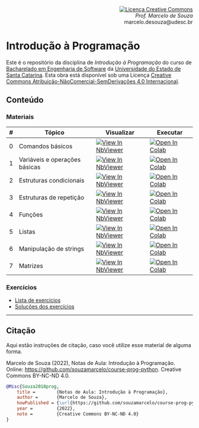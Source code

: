 <div align="right" style="text-align:right"><a rel="license" href="http://creativecommons.org/licenses/by-nc-nd/4.0/"><img alt="Licença Creative Commons" style="border-width:0" src="https://i.creativecommons.org/l/by-nc-nd/4.0/88x31.png" /></a><br><i>Prof. Marcelo de Souza</i><br>marcelo.desouza@udesc.br</div>

# Introdução à Programação

Este é o repositório da disciplina de *Introdução à Programação* do curso de [Bacharelado em Engenharia de Software](https://www.udesc.br/ceavi/engenhariadesoftware) da [Universidade do Estado de Santa Catarina](https://www.udesc.br/ceavi). Esta obra está disponível sob uma Licença <a rel="license" href="http://creativecommons.org/licenses/by-nc-nd/4.0/">Creative Commons Atribuição-NãoComercial-SemDerivações 4.0 Internacional</a>.

## Conteúdo

### Materiais

| # | Tópico | Visualizar | Executar |
|---|--------|------------|----------|
| 0 | Comandos básicos  | [![View In NbViewer](https://raw.githubusercontent.com/jupyter/design/master/logos/Badges/nbviewer_badge.svg)](https://nbviewer.org/github/souzamarcelo/course-prog-python/blob/main/1-materiais/0-comandos-basicos.ipynb) | [![Open In Colab](https://colab.research.google.com/assets/colab-badge.svg)](https://colab.research.google.com/github/souzamarcelo/course-prog-python/blob/main/1-materiais/0-comandos-basicos.ipynb) |
| 1 | Variáveis e operações básicas  | [![View In NbViewer](https://raw.githubusercontent.com/jupyter/design/master/logos/Badges/nbviewer_badge.svg)](https://nbviewer.org/github/souzamarcelo/course-prog-python/blob/main/1-materiais/1-variaveis-operacoes.ipynb) | [![Open In Colab](https://colab.research.google.com/assets/colab-badge.svg)](https://colab.research.google.com/github/souzamarcelo/course-prog-python/blob/main/1-materiais/1-variaveis-operacoes.ipynb) |
| 2 | Estruturas condicionais  | [![View In NbViewer](https://raw.githubusercontent.com/jupyter/design/master/logos/Badges/nbviewer_badge.svg)](https://nbviewer.org/github/souzamarcelo/course-prog-python/blob/main/1-materiais/2-estruturas-condicionais.ipynb) | [![Open In Colab](https://colab.research.google.com/assets/colab-badge.svg)](https://colab.research.google.com/github/souzamarcelo/course-prog-python/blob/main/1-materiais/2-estruturas-condicionais.ipynb) |
| 3 | Estruturas de repetição  | [![View In NbViewer](https://raw.githubusercontent.com/jupyter/design/master/logos/Badges/nbviewer_badge.svg)](https://nbviewer.org/github/souzamarcelo/course-prog-python/blob/main/1-materiais/3-estruturas-repeticao.ipynb) | [![Open In Colab](https://colab.research.google.com/assets/colab-badge.svg)](https://colab.research.google.com/github/souzamarcelo/course-prog-python/blob/main/1-materiais/3-estruturas-repeticao.ipynb) |
| 4 | Funções  | [![View In NbViewer](https://raw.githubusercontent.com/jupyter/design/master/logos/Badges/nbviewer_badge.svg)](https://nbviewer.org/github/souzamarcelo/course-prog-python/blob/main/1-materiais/4-funcoes.ipynb) | [![Open In Colab](https://colab.research.google.com/assets/colab-badge.svg)](https://colab.research.google.com/github/souzamarcelo/course-prog-python/blob/main/1-materiais/4-funcoes.ipynb) |
| 5 | Listas  | [![View In NbViewer](https://raw.githubusercontent.com/jupyter/design/master/logos/Badges/nbviewer_badge.svg)](https://nbviewer.org/github/souzamarcelo/course-prog-python/blob/main/1-materiais/5-listas.ipynb) | [![Open In Colab](https://colab.research.google.com/assets/colab-badge.svg)](https://colab.research.google.com/github/souzamarcelo/course-prog-python/blob/main/1-materiais/5-listas.ipynb) |
| 6 | Manipulação de strings  | [![View In NbViewer](https://raw.githubusercontent.com/jupyter/design/master/logos/Badges/nbviewer_badge.svg)](https://nbviewer.org/github/souzamarcelo/course-prog-python/blob/main/1-materiais/6-manipulacao-strings.ipynb) | [![Open In Colab](https://colab.research.google.com/assets/colab-badge.svg)](https://colab.research.google.com/github/souzamarcelo/course-prog-python/blob/main/1-materiais/6-manipulacao-strings.ipynb) |
| 7 | Matrizes  | [![View In NbViewer](https://raw.githubusercontent.com/jupyter/design/master/logos/Badges/nbviewer_badge.svg)](https://nbviewer.org/github/souzamarcelo/course-prog-python/blob/main/1-materiais/7-matrizes.ipynb) | [![Open In Colab](https://colab.research.google.com/assets/colab-badge.svg)](https://colab.research.google.com/github/souzamarcelo/course-prog-python/blob/main/1-materiais/7-matrizes.ipynb) |

### Exercícios

+ [Lista de exercícios](./3-exercicios/lista-exercicios.pdf)
+ [Soluções dos exercícios](./3-exercicios/src)

***

## Citação

Aqui estão instruções de citação, caso você utilize esse material de alguma forma.

Marcelo de Souza (2022), Notas de Aula: Introdução à Programação. Online: https://github.com/souzamarcelo/course-prog-python. Creative Commons BY-NC-ND 4.0.

```bibtex
@Misc{Souza2018prog,
    title =        {Notas de Aula: Introdução à Programação},
    author =       {Marcelo de Souza}, 
    howPublished = {\url{https://github.com/souzamarcelo/course-prog-python}}, 
    year =         {2022},
    note =         {Creative Commons BY-NC-ND 4.0}
}
```
